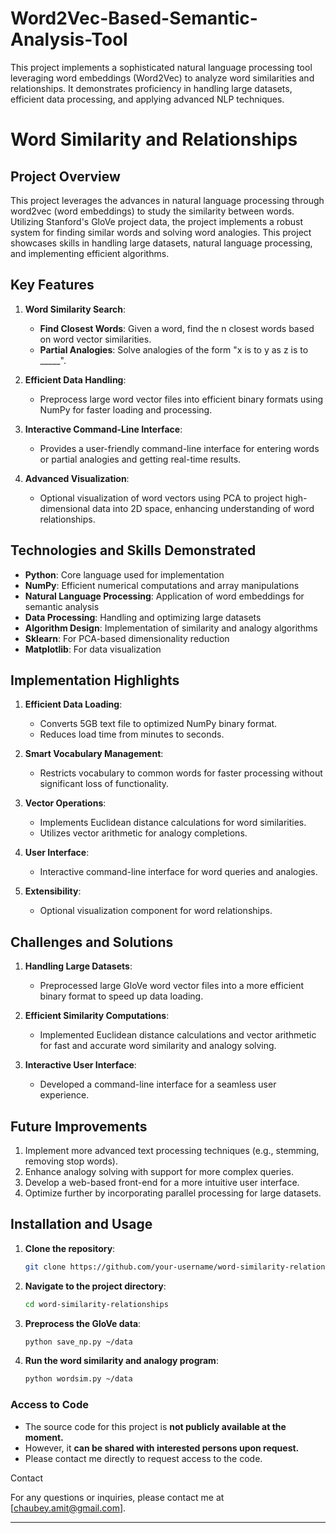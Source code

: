 # Word2Vec-Based-Semantic-Analysis-Tool
This project implements a sophisticated natural language processing tool leveraging word embeddings (Word2Vec) to analyze word similarities and relationships. It demonstrates proficiency in handling large datasets, efficient data processing, and applying advanced NLP techniques.


# Word Similarity and Relationships

## Project Overview

This project leverages the advances in natural language processing through word2vec (word embeddings) to study the similarity between words. Utilizing Stanford's GloVe project data, the project implements a robust system for finding similar words and solving word analogies. This project showcases skills in handling large datasets, natural language processing, and implementing efficient algorithms.

## Key Features

1. **Word Similarity Search**:
   - **Find Closest Words**: Given a word, find the n closest words based on word vector similarities.
   - **Partial Analogies**: Solve analogies of the form "x is to y as z is to _____".

2. **Efficient Data Handling**:
   - Preprocess large word vector files into efficient binary formats using NumPy for faster loading and processing.

3. **Interactive Command-Line Interface**:
   - Provides a user-friendly command-line interface for entering words or partial analogies and getting real-time results.

4. **Advanced Visualization**:
   - Optional visualization of word vectors using PCA to project high-dimensional data into 2D space, enhancing understanding of word relationships.
     

## Technologies and Skills Demonstrated

- **Python**: Core language used for implementation
- **NumPy**: Efficient numerical computations and array manipulations
- **Natural Language Processing**: Application of word embeddings for semantic analysis
- **Data Processing**: Handling and optimizing large datasets
- **Algorithm Design**: Implementation of similarity and analogy algorithms
- **Sklearn**: For PCA-based dimensionality reduction
- **Matplotlib**: For data visualization

  
## Implementation Highlights

1. **Efficient Data Loading**:
   - Converts 5GB text file to optimized NumPy binary format.
   - Reduces load time from minutes to seconds.

2. **Smart Vocabulary Management**:
   - Restricts vocabulary to common words for faster processing without significant loss of functionality.

3. **Vector Operations**:
   - Implements Euclidean distance calculations for word similarities.
   - Utilizes vector arithmetic for analogy completions.

4. **User Interface**:
   - Interactive command-line interface for word queries and analogies.

5. **Extensibility**:
   - Optional visualization component for word relationships.

## Challenges and Solutions

1. **Handling Large Datasets**: 
   - Preprocessed large GloVe word vector files into a more efficient binary format to speed up data loading.
   
2. **Efficient Similarity Computations**:
   - Implemented Euclidean distance calculations and vector arithmetic for fast and accurate word similarity and analogy solving.

3. **Interactive User Interface**:
   - Developed a command-line interface for a seamless user experience.

## Future Improvements

1. Implement more advanced text processing techniques (e.g., stemming, removing stop words).
2. Enhance analogy solving with support for more complex queries.
3. Develop a web-based front-end for a more intuitive user interface.
4. Optimize further by incorporating parallel processing for large datasets.

## Installation and Usage

1. **Clone the repository**:
    ```bash
    git clone https://github.com/your-username/word-similarity-relationships.git
    ```

2. **Navigate to the project directory**:
    ```bash
    cd word-similarity-relationships
    ```

3. **Preprocess the GloVe data**:
    ```bash
    python save_np.py ~/data
    ```

4. **Run the word similarity and analogy program**:
    ```bash
    python wordsim.py ~/data
    ```

### Access to Code

- The source code for this project is **not publicly available at the moment.**
- However, it **can be shared with interested persons upon request.**
- Please contact me directly to request access to the code.

Contact

For any questions or inquiries, please contact me at [chaubey.amit@gmail.com].

---
